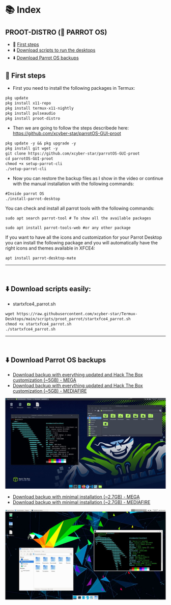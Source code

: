 # 📚 Index



## PROOT-DISTRO (🦜 PARROT OS)
* 🏁 [First steps](#first-steps-parrot-proot)
* ⬇️ [Download scripts to run the desktops](#easy-download-parrot-proot)
* ⬇️ [Download Parrot OS backups](#download-parrot-backups)

## 🏁 First steps <a name=first-steps-parrot-proot></a>

* First you need to install the following packages in Termux: 
```
pkg update
pkg install x11-repo
pkg install termux-x11-nightly
pkg install pulseaudio
pkg install proot-distro
```

* Then we are going to follow the steps describede here: https://github.com/xcyber-star/parrotOS-GUI-proot

```
pkg update -y && pkg upgrade -y
pkg install git wget -y
git clone https://github.com/xcyber-star/parrotOS-GUI-proot
cd parrotOS-GUI-proot
chmod +x setup-parrot-cli
./setup-parrot-cli
```

* Now you can restore the backup files as I show in the video or continue with the manual installation with the following commands: 
```
#Inside parrot OS
./install-parrot-desktop
```

You can check and install all parrot tools with the following commands: 
```
sudo apt search parrot-tool # To show all the available packages
```
```
sudo apt install parrot-tools-web #or any other package
```

If you want to have all the icons and customization for your Parrot Desktop you can install the following package and you will automatically have the right icons and themes available in XFCE4: 
```
apt install parrot-desktop-mate
```

---  
<br>

## ⬇️ Download scripts easily: <a name=easy-download-parrot-proot></a> 

* startxfce4_parrot.sh
```
wget https://raw.githubusercontent.com/xcyber-star/Termux-Desktops/main/scripts/proot_parrot/startxfce4_parrot.sh
chmod +x startxfce4_parrot.sh
./startxfce4_parrot.sh
```


---  
<br>

## ⬇️ Download Parrot OS backups <a name=download-parrot-backups></a> 

* [Download backup with everything updated and Hack The Box customization (~5GB) - MEGA](https://mega.nz/file/1al3RQxa#1jbHkQQXx4h00eDAkzyTz3eHZgHYQ_qZzow570JCpk8)
* [Download backup with everything updated and Hack The Box customization (~5GB) - MEDIAFIRE](https://www.mediafire.com/file/biiqgwf43jaj4xr/ParrotBackup_HTBcustom/file)

<img src="/Documentation/images/parrot_htb_backup.jpg"/>

* [Download backup with minimal installation (~2.7GB) - MEGA](https://mega.nz/file/xHVn1ARY#Zhz3lRGa_SSFF_XOLgiGZdyKdesQeGTt_m2sG1A71UI)
* [Download backup with minimal installation (~2.7GB) - MEDIAFIRE](https://www.mediafire.com/file/sogyf9b6uhf4w8e/ParrotBackupXFCE4_nocustomization/file)

<img src="/Documentation/images/parrot_minimal_backup.jpg"/>
